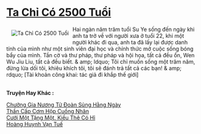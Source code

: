<a href="https://truyentiki.com/ta-chi-co-2500-tuoi.33904/" title="Ta Chỉ Có 2500 Tuổi"><h1>Ta Chỉ Có 2500 Tuổi</h1></a><div style="display:table"><img align="right" style="float: left; padding: 10px;" src="https://truyentiki.com/a/img/str/src/33904.jpg" alt="Ta Chỉ Có 2500 Tuổi">Hai ngàn năm trăm tuổi Su Ye sống đến ngày khi anh ta trở về với người xưa ở tuổi 22, khi một người khác đi qua, anh ta đã lấy lại được danh tính của mình như một sinh viên đại học và chính thức mở cuộc sống bóng bẩy của mình. Tần cờ và thư pháp, thư pháp và hội họa, tất cả đều ổn, Wen Wu Jiu Liu, tất cả đều biết. & amp; ldquo; Tôi chỉ muốn sống một trăm năm, đừng lừa dối tôi, khiêu khích tôi, tôi sẽ đánh trả tất cả các bạn! & amp; rdquo; [Tài khoản công khai: tác giả đi khắp thế giới]</div><p><br><b>Truyện Hay Khác :</b></p><a href="https://truyentiki.com/chuong-gia-nuong-tu-doan-sung-hang-ngay.33903/" alt="Chưởng Gia Nương Tử Đoàn Sủng Hằng Ngày">Chưởng Gia Nương Tử Đoàn Sủng Hằng Ngày</a><br/><a href="https://truyentiki.wordpress.com/2020/06/08/than-cap-com-hop-cuong-nhan/" alt="Thần Cấp Cơm Hộp Cuồng Nhân">Thần Cấp Cơm Hộp Cuồng Nhân</a><br/><a href="https://github.com/nownovels/top500/tree/master/truyenhay/33887/" alt="Cưới Một Tặng Một, Kiều Thê Có Hỉ">Cưới Một Tặng Một, Kiều Thê Có Hỉ</a><br/><a href="https://truyentiki.wordpress.com/2020/06/08/hoang-huynh-van-tue/" alt="Hoàng Huynh Vạn Tuế">Hoàng Huynh Vạn Tuế</a><br/>
